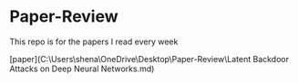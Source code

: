 # Paper-Review
This repo is for the papers I read every week

[paper](C:\Users\shena\OneDrive\Desktop\Paper-Review\Latent Backdoor Attacks on Deep Neural Networks.md) 